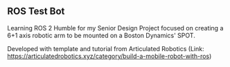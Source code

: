 ## ROS Test Bot

Learning ROS 2 Humble for my Senior Design Project focused on creating a 6+1 axis robotic arm to be mounted on a Boston Dynamics' SPOT.

Developed with template and tutorial from Articulated Robotics (Link: https://articulatedrobotics.xyz/category/build-a-mobile-robot-with-ros)
